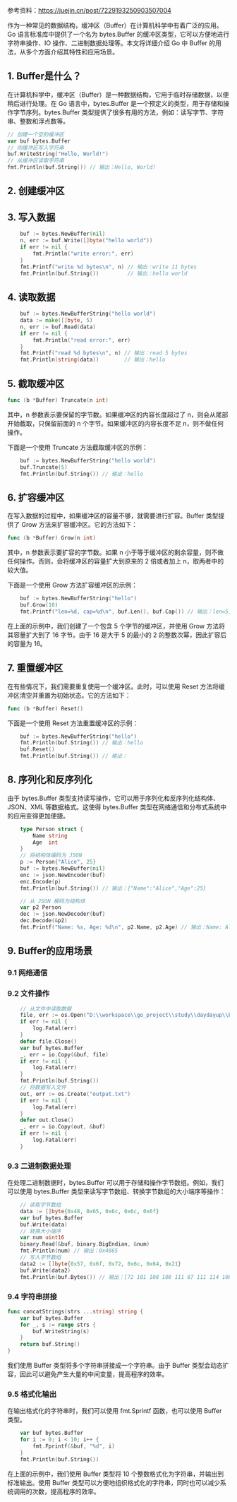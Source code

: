 参考资料：https://juejin.cn/post/7229193250903507004

作为一种常见的数据结构，缓冲区（Buffer）在计算机科学中有着广泛的应用。Go 语言标准库中提供了一个名为 bytes.Buffer 的缓冲区类型，它可以方便地进行字符串操作、IO 操作、二进制数据处理等。本文将详细介绍 Go 中 Buffer 的用法，从多个方面介绍其特性和应用场景。

## 1. Buffer是什么？
在计算机科学中，缓冲区（Buffer）是一种数据结构，它用于临时存储数据，以便稍后进行处理。在 Go 语言中，bytes.Buffer 是一个预定义的类型，用于存储和操作字节序列。bytes.Buffer 类型提供了很多有用的方法，例如：读写字节、字符串、整数和浮点数等。
```go
// 创建一个空的缓冲区
var buf bytes.Buffer
// 向缓冲区写入字符串
buf.WriteString("Hello, World!")
// 从缓冲区读取字符串
fmt.Println(buf.String()) // 输出：Hello, World!
```

## 2. 创建缓冲区


## 3. 写入数据
```go
	buf := bytes.NewBuffer(nil)
	n, err := buf.Write([]byte("hello world"))
	if err != nil {
		fmt.Println("write error:", err)
	}
	fmt.Printf("write %d bytes\n", n) // 输出：write 11 bytes
	fmt.Println(buf.String())         // 输出：hello world
```

## 4. 读取数据
```go
	buf := bytes.NewBufferString("hello world")
	data := make([]byte, 5)
	n, err := buf.Read(data)
	if err != nil {
		fmt.Println("read error:", err)
	}
	fmt.Printf("read %d bytes\n", n) // 输出：read 5 bytes
	fmt.Println(string(data))        // 输出：hello
```

## 5. 截取缓冲区
```go
func (b *Buffer) Truncate(n int)
```
其中，n 参数表示要保留的字节数。如果缓冲区的内容长度超过了 n，则会从尾部开始截取，只保留前面的 n 个字节。如果缓冲区的内容长度不足 n，则不做任何操作。

下面是一个使用 Truncate 方法截取缓冲区的示例：
```go
	buf := bytes.NewBufferString("hello world")
	buf.Truncate(5)
	fmt.Println(buf.String()) // 输出：hello
```

## 6. 扩容缓冲区
在写入数据的过程中，如果缓冲区的容量不够，就需要进行扩容。Buffer 类型提供了 Grow 方法来扩容缓冲区。它的方法如下：
```go
func (b *Buffer) Grow(n int) 
```
其中，n 参数表示要扩容的字节数。如果 n 小于等于缓冲区的剩余容量，则不做任何操作。否则，会将缓冲区的容量扩大到原来的 2 倍或者加上 n，取两者中的较大值。

下面是一个使用 Grow 方法扩容缓冲区的示例：
```go
	buf := bytes.NewBufferString("hello")
	buf.Grow(10)
	fmt.Printf("len=%d, cap=%d\n", buf.Len(), buf.Cap()) // 输出：len=5, cap=16
```
在上面的示例中，我们创建了一个包含 5 个字节的缓冲区，并使用 Grow 方法将其容量扩大到了 16 字节。由于 16 是大于 5 的最小的 2 的整数次幂，因此扩容后的容量为 16。

## 7. 重置缓冲区
在有些情况下，我们需要重复使用一个缓冲区。此时，可以使用 Reset 方法将缓冲区清空并重置为初始状态。它的方法如下：
```go
func (b *Buffer) Reset() 
```
下面是一个使用 Reset 方法重置缓冲区的示例：
```go
	buf := bytes.NewBufferString("hello")
	fmt.Println(buf.String()) // 输出：hello
	buf.Reset()
	fmt.Println(buf.String()) // 输出：
```

## 8. 序列化和反序列化
由于 bytes.Buffer 类型支持读写操作，它可以用于序列化和反序列化结构体、JSON、XML 等数据格式。这使得 bytes.Buffer 类型在网络通信和分布式系统中的应用变得更加便捷。
```go
	type Person struct {
		Name string
		Age  int
	}
	// 将结构体编码为 JSON
	p := Person{"Alice", 25}
	buf := bytes.NewBuffer(nil)
	enc := json.NewEncoder(buf)
	enc.Encode(p)
	fmt.Println(buf.String()) // 输出：{"Name":"Alice","Age":25}

	// 从 JSON 解码为结构体
	var p2 Person
	dec := json.NewDecoder(buf)
	dec.Decode(&p2)
	fmt.Printf("Name: %s, Age: %d\n", p2.Name, p2.Age) // 输出：Name: Alice, Age: 25
```

## 9. Buffer的应用场景
### 9.1 网络通信


### 9.2 文件操作
```go
	// 从文件中读取数据
	file, err := os.Open("D:\\workspace\\go_project\\study\\daydayup\\base\\buff\\example.txt")
	if err != nil {
		log.Fatal(err)
	}
	defer file.Close()
	var buf bytes.Buffer
	_, err = io.Copy(&buf, file)
	if err != nil {
		log.Fatal(err)
	}
	fmt.Println(buf.String())
	// 将数据写入文件
	out, err := os.Create("output.txt")
	if err != nil {
		log.Fatal(err)
	}
	defer out.Close()
	_, err = io.Copy(out, &buf)
	if err != nil {
		log.Fatal(err)
	}
```

### 9.3 二进制数据处理
在处理二进制数据时，bytes.Buffer 可以用于存储和操作字节数组。例如，我们可以使用 bytes.Buffer 类型来读写字节数组、转换字节数组的大小端序等操作：
```go
	// 读取字节数组
	data := []byte{0x48, 0x65, 0x6c, 0x6c, 0x6f}
	var buf bytes.Buffer
	buf.Write(data)
	// 转换大小端序
	var num uint16
	binary.Read(&buf, binary.BigEndian, &num)
	fmt.Println(num) // 输出：0x4865
	// 写入字节数组
	data2 := []byte{0x57, 0x6f, 0x72, 0x6c, 0x64, 0x21}
	buf.Write(data2)
	fmt.Println(buf.Bytes()) // 输出：[72 101 108 108 111 87 111 114 108 100 33]
```

### 9.4 字符串拼接
```go
func concatStrings(strs ...string) string {
	var buf bytes.Buffer
	for _, s := range strs {
		buf.WriteString(s)
	}
	return buf.String()
}
```
我们使用 Buffer 类型将多个字符串拼接成一个字符串。由于 Buffer 类型会动态扩容，因此可以避免产生大量的中间变量，提高程序的效率。

### 9.5 格式化输出
在输出格式化的字符串时，我们可以使用 fmt.Sprintf 函数，也可以使用 Buffer 类型。
```go
	var buf bytes.Buffer
	for i := 0; i < 10; i++ {
		fmt.Fprintf(&buf, "%d", i)
	}
	fmt.Println(buf.String())
```
在上面的示例中，我们使用 Buffer 类型将 10 个整数格式化为字符串，并输出到标准输出。使用 Buffer 类型可以方便地组织格式化的字符串，同时也可以减少系统调用的次数，提高程序的效率。